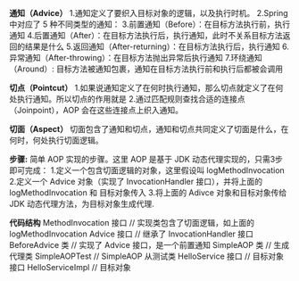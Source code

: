 **通知（Advice）**
1.通知定义了要织入目标对象的逻辑，以及执行时机。
2.Spring 中对应了 5 种不同类型的通知：
3.前置通知（Before）：在目标方法执行前，执行通知
4.后置通知（After）：在目标方法执行后，执行通知，此时不关系目标方法返回的结果是什么
5.返回通知（After-returning）：在目标方法执行后，执行通知
6.异常通知（After-throwing）：在目标方法抛出异常后执行通知
7.环绕通知（Around）: 目标方法被通知包裹，通知在目标方法执行前和执行后都被会调用

**切点（Pointcut）**
1.如果说通知定义了在何时执行通知，那么切点就定义了在何处执行通知。所以切点的作用就是
2.通过匹配规则查找合适的连接点（Joinpoint），AOP 会在这些连接点上织入通知。

**切面（Aspect）**
切面包含了通知和切点，通知和切点共同定义了切面是什么，在何时，何处执行切面逻辑。

**步骤:**
简单 AOP 实现的步骤。这里 AOP 是基于 JDK 动态代理实现的，只需3步即可完成：
1.定义一个包含切面逻辑的对象，这里假设叫 logMethodInvocation
2.定义一个 Advice 对象（实现了 InvocationHandler 接口），并将上面的 logMethodInvocation 和 目标对象传入
3.将上面的 Adivce 对象和目标对象传给 JDK 动态代理方法，为目标对象生成代理.

**代码结构**
MethodInvocation 接口  // 实现类包含了切面逻辑，如上面的 logMethodInvocation
Advice 接口        // 继承了 InvocationHandler 接口
BeforeAdvice 类    // 实现了 Advice 接口，是一个前置通知
SimpleAOP 类       // 生成代理类
SimpleAOPTest      // SimpleAOP 从测试类
HelloService 接口   // 目标对象接口
HelloServiceImpl   // 目标对象